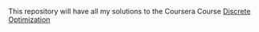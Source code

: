 This repository will have all my solutions to the Coursera Course [Discrete Optimization](https://www.coursera.org/learn/discrete-optimization)

